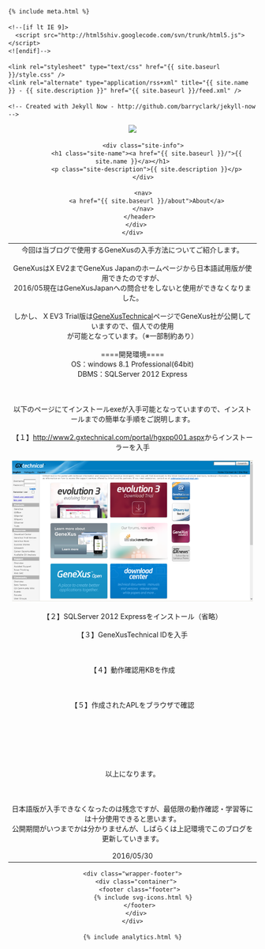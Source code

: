 <html>
  <head>
    <title>{% if page.title %}{{ page.title }} – {% endif %}{{ site.name }} – {{ site.description }}</title>

    {% include meta.html %}

    <!--[if lt IE 9]>
      <script src="http://html5shiv.googlecode.com/svn/trunk/html5.js"></script>
    <![endif]-->

    <link rel="stylesheet" type="text/css" href="{{ site.baseurl }}/style.css" />
    <link rel="alternate" type="application/rss+xml" title="{{ site.name }} - {{ site.description }}" href="{{ site.baseurl }}/feed.xml" />

    <!-- Created with Jekyll Now - http://github.com/barryclark/jekyll-now -->
  </head>

  <body>
    <div class="wrapper-masthead">
      <div class="container">
        <header class="masthead clearfix">
          <a href="{{ site.baseurl }}/" class="site-avatar"><img src="{{ site.avatar }}" /></a>

          <div class="site-info">
            <h1 class="site-name"><a href="{{ site.baseurl }}/">{{ site.name }}</a></h1>
            <p class="site-description">{{ site.description }}</p>
          </div>

          <nav>
            <a href="{{ site.baseurl }}/about">About</a>
          </nav>
        </header>
      </div>
    </div>

<table align="center">
  <td text-align="left">  
	<!-- 内容ここから -->
		今回は当ブログで使用するGeneXusの入手方法についてご紹介します。
		<Br><Br>
		GeneXusはX EV2までGeneXus Japanのホームページから日本語試用版が使用できたのですが、
		<Br>
		2016/05現在はGeneXusJapanへの問合せをしないと使用ができなくなりました。
		<Br><Br>
		しかし、 X EV3 Trial版は<a href="http://www2.gxtechnical.com">GeneXusTechnical</a>ページでGeneXus社が公開していますので、個人での使用
		<Br>
		が可能となっています。（※一部制約あり）
		<Br><Br>
		====開発環境====
		<Br>
		OS：windows 8.1 Professional(64bit)
		<Br>
		DBMS：SQLServer 2012 Express
		<Br><Br>
		<Br><Br>
		以下のページにてインストールexeが入手可能となっていますので、インストールまでの簡単な手順をご説明します。
		<Br><Br>
		【１】<a href="http://www2.gxtechnical.com">http://www2.gxtechnical.com/portal/hgxpp001.aspx</a>からインストーラーを入手
		<Br><Br>
		<img src="https://raw.githubusercontent.com/d-nakamura/d-nakamura.github.io/master/images/gxtech.png">
		<Br><Br>
		【２】SQLServer 2012 Expressをインストール（省略）
		<Br><Br>
		【３】GeneXusTechnical IDを入手
		<Br><Br>
		<Br><Br>
		【４】動作確認用KBを作成
		<Br><Br>
		<Br><Br>
		【５】作成されたAPLをブラウザで確認
		<Br><Br>
		<Br><Br>
		<Br><Br>
		<Br><Br>
		以上になります。
		<Br><Br>
		<Br><Br>
		日本語版が入手できなくなったのは残念ですが、最低限の動作確認・学習等には十分使用できると思います。
		<Br>
		公開期間がいつまでかは分かりませんが、しばらくは上記環境でこのブログを更新していきます。
		<Br><Br>
		2016/05/30
	<!-- 内容ここまで -->
    </td>  
</table>

    <div class="wrapper-footer">
      <div class="container">
        <footer class="footer">
          {% include svg-icons.html %}
        </footer>
      </div>
    </div>

    {% include analytics.html %}
  </body>
</html>



